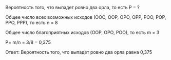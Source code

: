 Вероятность того, что выпадет ровно два орла, то есть Р = ?

Общее число всех возможных исходов (ООО, ООР, ОРО, ОРР, РОО, РОР, РРО, РРР), то есть n = 8

Общее число благоприятных исходов (ООР, ОРО, РОО), то есть m = 3

P= m/n = 3/8 = 0,375

Ответ: Вероятность того, что выпадет ровно два орла равна 0,375